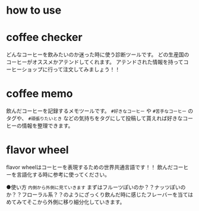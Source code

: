 # how to use

# coffee checker 
どんなコーヒーを飲みたいのか迷った時に使う診断ツールです。
どの生産国のコーヒーがオススメかアテンドしてくれます。
アテンドされた情報を持ってコーヒーショップに行って注文してみましょう！！
# coffee memo 
飲んだコーヒーを記録するメモツールです。
``#好きなコーヒー`` や ``#苦手なコーヒー`` のタグや、
``#頑張りたいとき`` などの気持ちをタグにして投稿して貰えれば好きなコーヒーの情報を整理できます。
# flavor wheel
flavor wheelはコーヒーを表現するための世界共通言語です！！
飲んだコーヒーを言語化する時に参考に使ってください。

●使い方
``内側から外側に見ていきます``
まずはフルーツぽいのか？？ナッツぽいのか？？フローラル系？？のようにざっくり飲んだ時に感じたフレーバーを当てはめてみてそこから外側に移り細分化していきます。

